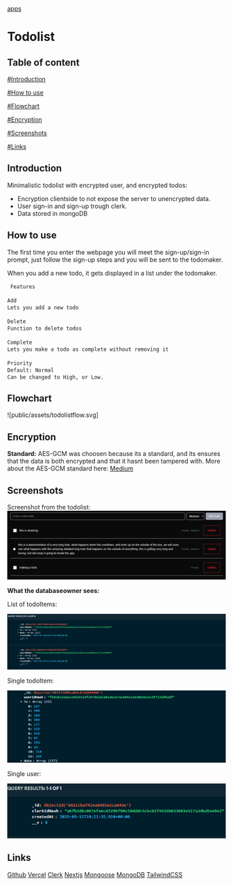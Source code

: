 [apps](apps)


# Todolist 


## Table of content

[#Introduction](#Introduction) 

[#How to use](#How%20to%20use)

[#Flowchart](#Flowchart)

[#Encryption](#Encryption)

[#Screenshots](#Screenshots)

[#Links](#Links)






## Introduction

Minimalistic todolist with encrypted user, and encrypted todos:
- Encryption clientside to not expose the server to unencrypted data.
- User sign-in and sign-up trough clerk.
- Data stored in mongoDB



## How to use

The first time you enter the webpage you will meet the sign-up/sign-in prompt, just follow the sign-up steps and you will be sent to the todomaker.

When you add a new todo, it gets displayed in a list under the todomaker.

	 Features
	
	Add
	Lets you add a new todo
	
	Delete
	Function to delete todos
	
	Complete
	Lets you make a todo as complete without removing it
	
	Priority
	Default: Normal
	Can be changed to High, or Low.







## Flowchart
![public/assets/todolistflow.svg]







## Encryption

**Standard:** AES-GCM was choosen because its a standard, and its ensures that the data is both encrypted and that it hasnt been tampered with.
More about the AES-GCM standard here: [Medium](https://medium.com/@kingsonejikeme_31625/api-encryption-in-next-js-keep-your-data-safe-efdf94c0eae9)


## Screenshots

Screenshot from the todolist:
![img 1](public/assets/img%201.png)




**What the databaseowner sees:**

List of todoItems:

![Skjermbilde 2025-05-14 143645](public/assets/Skjermbilde%202025-05-14%20143645.png)

Single todoItem:

![Skjermbilde 2025-05-14 143711](public/assets/Skjermbilde%202025-05-14%20143711.png)

Single user:

![Skjermbilde 2025-05-14 143811](public/assets/Skjermbilde%202025-05-14%20143811.png)








## Links

[Github](https://github.com/johannes-code/todolist)
[Vercel](https://todolist-five-jet.vercel.app/)
[Clerk](https://clerk.com/docs)
[Nextjs](https://nextjs.org/docs)
[Mongoose](https://mongoosejs.com/)
[MongoDB](https://www.mongodb.com/docs/atlas/)
[TailwindCSS](https://tailwindcss.com/docs/installation/using-vite)





